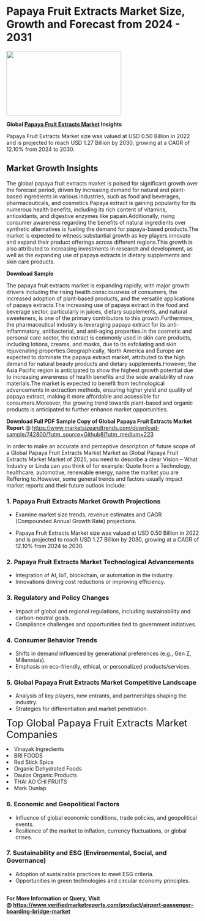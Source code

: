 <H1>Papaya Fruit Extracts Market Size, Growth and Forecast from 2024 - 2031</H1><img class="aligncenter size-medium wp-image-584254" src="https://thirdeyenews.in/wp-content/uploads/2024/09/Global-Market-Research-300x168.jpeg" alt="" width="300" height="168" /><p><strong>Global&nbsp;<a href="https://www.marketsizeandtrends.com/download-sample/742800/?utm_source=Github8j?utm_medium=223">Papaya Fruit Extracts Market</a> Insights</strong></p><p>Papaya Fruit Extracts Market size was valued at USD 0.50 Billion in 2022 and is projected to reach USD 1.27 Billion by 2030, growing at a CAGR of 12.10% from 2024 to 2030.</p><p><h2>Market Growth Insights</h2> <p>The global papaya fruit extracts market is poised for significant growth over the forecast period, driven by increasing demand for natural and plant-based ingredients in various industries, such as food and beverages, pharmaceuticals, and cosmetics.Papaya extract is gaining popularity for its numerous health benefits, including its rich content of vitamins, antioxidants, and digestive enzymes like papain.Additionally, rising consumer awareness regarding the benefits of natural ingredients over synthetic alternatives is fueling the demand for papaya-based products.The market is expected to witness substantial growth as key players innovate and expand their product offerings across different regions.This growth is also attributed to increasing investments in research and development, as well as the expanding use of papaya extracts in dietary supplements and skin care products.</p> <p><strong>Download Sample</strong></p> <p>The papaya fruit extracts market is expanding rapidly, with major growth drivers including the rising health consciousness of consumers, the increased adoption of plant-based products, and the versatile applications of papaya extracts.The increasing use of papaya extract in the food and beverage sector, particularly in juices, dietary supplements, and natural sweeteners, is one of the primary contributors to this growth.Furthermore, the pharmaceutical industry is leveraging papaya extract for its anti-inflammatory, antibacterial, and anti-aging properties.In the cosmetic and personal care sector, the extract is commonly used in skin care products, including lotions, creams, and masks, due to its exfoliating and skin rejuvenating properties.Geographically, North America and Europe are expected to dominate the papaya extract market, attributed to the high demand for natural beauty products and dietary supplements.However, the Asia Pacific region is anticipated to show the highest growth potential due to increasing awareness of health benefits and the wide availability of raw materials.The market is expected to benefit from technological advancements in extraction methods, ensuring higher yield and quality of papaya extract, making it more affordable and accessible for consumers.Moreover, the growing trend towards plant-based and organic products is anticipated to further enhance market opportunities.<p><span class=""><strong>Download Full PDF Sample Copy of Global Papaya Fruit Extracts Market Report</strong> @ <a href="https://www.marketsizeandtrends.com/download-sample/742800/?utm_source=Github8j?utm_medium=223" target="_blank">https://www.marketsizeandtrends.com/download-sample/742800/?utm_source=Github8j?utm_medium=223</a></span></p><p>In order to make an accurate and perceptive description of future scope of a Global&nbsp;Papaya Fruit Extracts Market Market as Global&nbsp;Papaya Fruit Extracts Market Market of 2025, you need to describe a clear Vision &ndash; What Industry or Linda can you think of for example: Quote from a Technology, healthcare, automotive, renewable energy, name the market you are Reffering to.However, some general trends and factors usually impact market reports and their future outlook include:</p><h3>1.&nbsp;<strong>Papaya Fruit Extracts Market Growth Projections</strong></h3><ul><li>Examine market size trends, revenue estimates and CAGR (Compounded Annual Growth Rate) projections.</li><li><p>Papaya Fruit Extracts Market size was valued at USD 0.50 Billion in 2022 and is projected to reach USD 1.27 Billion by 2030, growing at a CAGR of 12.10% from 2024 to 2030.</p></li></ul><h3>2.&nbsp;<strong>Papaya Fruit Extracts Market Technological Advancements</strong></h3><ul><li>Integration of AI, IoT, blockchain, or automation in the industry.</li><li>Innovations driving cost reductions or improving efficiency.</li></ul><h3>3.&nbsp;<strong>Regulatory and Policy Changes</strong></h3><ul><li>Impact of global and regional regulations, including sustainability and carbon-neutral goals.</li><li>Compliance challenges and opportunities tied to government initiatives.</li></ul><h3>4.&nbsp;<strong>Consumer Behavior Trends</strong></h3><ul><li>Shifts in demand influenced by generational preferences (e.g., Gen Z, Millennials).</li><li>Emphasis on eco-friendly, ethical, or personalized products/services.</li></ul><h3>5.&nbsp;<strong>Global Papaya Fruit Extracts Market Competitive Landscape</strong></h3><ul><li>Analysis of key players, new entrants, and partnerships shaping the industry.</li><li>Strategies for differentiation and market penetration.</li></ul><p data-pm-slice="1 1 []"><span style="color: inherit; font-family: inherit; font-size: 25px;">Top Global Papaya Fruit Extracts Market Companies</span></p><div class="" data-test-id=""><p><li>Vinayak Ingredients</li><li> BRI FOODS</li><li> Red Stick Spice</li><li> Organic Dehydrated Foods</li><li> Daulos Organic Products</li><li> THAI AO CHI FRUITS</li><li> Mark Dunlap</li></p></div><h3>6.&nbsp;<strong>Economic and Geopolitical Factors</strong></h3><ul><li>Influence of global economic conditions, trade policies, and geopolitical events.</li><li>Resilience of the market to inflation, currency fluctuations, or global crises.</li></ul><h3>7.&nbsp;<strong>Sustainability and ESG (Environmental, Social, and Governance)</strong></h3><ul><li>Adoption of sustainable practices to meet ESG criteria.</li><li>Opportunities in green technologies and circular economy principles.</li></ul><h2><strong style="font-size: 14px;">For More Information or Query, Visit @&nbsp;</strong><a style="background-color: #ffffff; font-size: 14px;" href="https://www.marketsizeandtrends.com/report/papaya-fruit-extracts-market/" target="_blank">https://www.verifiedmarketreports.com/product/airport-passenger-boarding-bridge-market</a></h2>